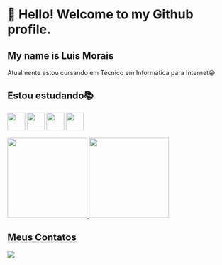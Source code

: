 # 👋 Hello! Welcome to my Github profile.
## My name is Luis Morais

Atualmente estou cursando em Técnico em Informática para Internet😁

## Estou estudando📚

<img src="https://cdn.jsdelivr.net/gh/devicons/devicon/icons/html5/html5-original.svg" width="40" height="40"/> <img src="https://cdn.jsdelivr.net/gh/devicons/devicon/icons/css3/css3-original.svg"  width="40" height="40"/> <img src="https://cdn.jsdelivr.net/gh/devicons/devicon/icons/javascript/javascript-original.svg" width="40" height="40" /> <img src="https://cdn.jsdelivr.net/gh/devicons/devicon/icons/figma/figma-original.svg" width="40" height="40" />

          
          

<div>
<a href="https://github.com/luismoraiss">
<img loading="lazy" height="180em" src="https://github-readme-stats.vercel.app/api/top-langs/?username=luismorais&layout=compact&langs_count=7&theme=dracula"/>
<img loading="lazy" height="180em" src="https://github-readme-stats.vercel.app/api?username=luismorais&show_icons=true&theme=dracula&include_all_commits=true&count_private=true"/>
</div>


## Meus Contatos

<div>
<a href = "mailto:luissfernando472@gmail.com@luismorais"><img loading="lazy" src="https://img.shields.io/badge/Gmail-D14836?style=for-the-badge&logo=gmail&logoColor=white" target="_blank"></a>     
</div>
